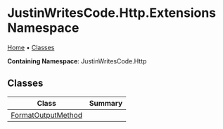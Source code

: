 # JustinWritesCode\.Http\.Extensions Namespace

[Home](../README.md) &#x2022; [Classes](#classes)

**Containing Namespace**: JustinWritesCode\.Http

## Classes

| Class | Summary |
| ----- | ------- |
| [FormatOutputMethod](FormatOutputMethod/README.md) | |

